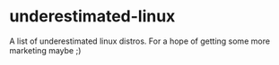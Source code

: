 # underestimated-linux
A list of underestimated linux distros. For a hope of getting some more marketing maybe ;)
